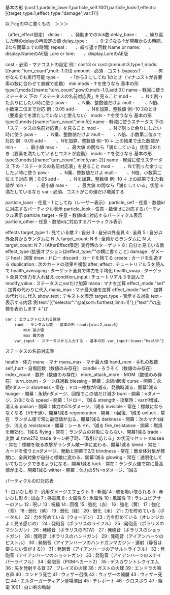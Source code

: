 基本の形
{cost:1,particle_laser:1,particle_self:1001,particle_look:1,effects:[{target_type:1,effect_type:"damage",var:1}]}

以下cgの中に書くもの　＞＞＞

（after_effect限定）
delay       :　　、発動までのtick数
delay_base  :　　、繰り返した時のdelayの再設定の値
delay_type  :　　、0-2 (1なら↑が開幕からの時間、2なら閉幕までの時間)
repeat      :　　、繰り返す回数
Name or name:　　、display.NameのAE版
Lore or lore:　　、display.LoreのAE版

cost            - 必須      - マナコストの設定 例：cost:3 or cost:{amount:3,type:1,mods:[{name:"turn_count",mult:-1.0}]}
    amount      - 必須      - コスト
    bypass:1    - 　　      - 何がなんでも実行可能
    type        - 　　      - 1から3 にしてね
        1のとき（マナコストが各要素の数に合わせて直線で変動）
            min
            mods   - ↑を使うなら 基本の形 type:1,mods:[{name:"turn_count",pow:0,mult:-1.0,add:0}]
                name    - 軽減に使うステータス  下の「ステータスの名前対応表」を見ること
                mod     - 　　、Nで割った余りにしたい時に使う
                pow     - 　　、N乗、整数値だけよ
                mult    - 　　、N倍、小数第二位まで対応 例：0.05
                add     - 　　、Nを加算、整数値 例:-10
        2のとき（要素全てを満たしていないと使えない）
            mods   - ↑を使うなら 基本の形 type:2,mods:[{name:"turn_count",min:5}]
                name    - 軽減に使うステータス  下の「ステータスの名前対応表」を見ること
                mod     - 　　、Nで割った余りにしたい時に使う
                pow     - 　　、N乗、整数値だけよ
                mult    - 　　、N倍、小数第二位まで対応 例：0.05
                add     - 　　、Nを加算、整数値 例:-10
                 ↓ 上の結果で出た数値が
                min     - 　　、最小値
                max     - 　　、最大値 の間なら「満たしている」状態
        3のとき（要素を満たしているとコストが変動）
            mods   - ↑を使うなら 基本の形 type:3,mods:[{name:"turn_count",min:5,var:-2}]
                name    - 軽減に使うステータス  下の「ステータスの名前対応表」を見ること
                mod     - 　　、Nで割った余りにしたい時に使う
                pow     - 　　、N乗、整数値だけよ
                mult    - 　　、N倍、小数第二位まで対応 例：0.05
                add     - 　　、Nを加算、整数値 例:-10
                 ↓ 上の結果で出た数値が
                min     - 　　、最小値
                max     - 　　、最大値 の間なら「満たしている」状態
                 ↓ 満たしているなら
                var     - 必須、コストがこの値だけ増減する

particle_laser  - 任意      - 1 にしてね（レーザー表示）
particle_self   - 任意      - 数値idに対応するパーティクル表示
particle_look   - 任意      - 数値idに対応するパーティクル表示
particle_target - 任意      - 数値idに対応するパーティクル表示
particle_other  - 任意      - 数値idに対応するパーティクル表示

effects
    target_type
        1 : 見ている敵
        2 : 自分
        3 : 自分以外全員
        4 : 全員
        5 : 自分以外全員からランダムに N 人
            target_count: N
        6 : 全員からランダムに N 人
            target_count: N
        7 : (AfterEffect限定) 実行時のターゲット
        8 : 自分と見ている敵
    effect_type (拡張オプションはeffect_type:""の横に書くこと)
        damage              : ダメージ
        heal                : 回復
        draw                : ドロー
        discard             : カードを捨てる
        create              : カードを創造する
        duplication         : 次のカードの効果を複製
        after_effect        : チュートリアル５を読んで
        health_averaging    : ターゲット全員で体力を平均化
        health_swap         : ターゲット全員で体力を入れ替え
        condition_input     : チュートリアル３を読んで
        modify_value        : ステータスにvarだけ加算
        mana                : マナを加算
            effect_mode:"set" : 加算の代わりに代入
        mana_max            : マナ最大値を加算
            effect_mode:"set" : 加算の代わりに代入
        show_text           : テキストを表示
            target_type - 表示する対象
            text        - 表示する内容 例 text:'[{"selector":"@a[sort=furthest,limit=1]"},{"text":"の座標を表示します ↓"}]'
            
    var : エフェクトに入れる数値
        rand - ランダムな数 - 基本の形 rand:{min:2,max:6}
            min 最小値
            max 最大値
        var_input - ステータスから入力する - 基本の形 var_input:{name:"health"}























ステータスの名前対応表

health              - 体力
mana                - マナ
mana_max            - マナ最大値
hand_num            - 手札の枚数
self_hurt           - 自傷回数（数値のみ存在）
candle              - ろうそく（数値のみ存在）
index_count         - 数符（数値のみ存在）
more_attack_more    - MOM（数値のみ存在）
turn_count          - ターン経過数
blessing            - 開幕：永続n回復
curse               - 開幕：永続nダメージ
slowness            - 常在：ドロー枚数がn減る、発動時減る、開幕1減る
hunger              - 開幕：永続nダメージ、回復でこの値だけ減少
burn                - 開幕：nダメージ、2/3になる
speed               - 開幕：1ドロー、1減る
strength            - 攻撃時：varが増減、消える
poison              - 開幕：体力の5%ダメージ、1減る
invisible           - 常在：標敵にならなくなる（VE干渉）、開幕1減る
regeneration        - 開幕：n回復、1減る
unluck              - 常在：ランダム値で常に最低値が出る、開幕1減る
darkness            - 開幕：次のマナn減少、消える
resistance          - 開幕：シールドn、1減る
fire_resistance     - 開幕：燃焼を無効化、1減る
flying              - 常在：ランダムの対象にならない、開幕1減る
trade               - 変数 ui_tmw272_trade ターン終了時、「取引に応じる」の状況リセット
nausea              - 常在：標敵を取る攻撃がランダム敵一体に変わる、開幕1減る
bleed               - 常在：カードを使うとnダメージ、発動と開幕で2/3
blindness           - 常在：敵全体対象が標敵に、全員対象が自分と標敵に変わる、開幕1減る
glowing             - 常在：透明化していてもロックできるようになる、開幕1減る
luck                - 常在：ランダム値で常に最高値が出る、開幕1減る
wither              - 開幕：体力の5%+nダメージ、1減る



パーティクルのID対応表

1 : 白いひし形
2 : 汎用ダメージエフェクト
3 : 斬嵐/
4 : 魂を吸い取られる
5 : 赤いひし形
6 : 出血
7 : 感電風
8 : 火属性
9 : 氷属性
10 : 風属性
11 : ラレユピアサーのアレ
12 : 呪い
13 : 祝福
14 : 回復
15 : 強化（赤）
16 : 強化（黄）
17 : 強化（青）
18 : 弱化（紫）
19 : 弱化（緑）
20 : 弱化（水）
21 : 力を貯めている（ポータル）
22 : 力を貯めている（ウォーデン）
23 : 力を貯めている（オレンジのよく見る感じの）
24 : 発砲音（ポラリスのライフル）
25 : 発砲音（ポラリスのマシンガン）
26 : 発砲音（ポラリスのPDW）
27 : 発砲音（ポラリスのショットガン）
28 : 発砲音（ポラリスのハンドガン）
29 : 発砲音（アイアンハーツのピストル）
30 : 発砲音（アイアンハーツのハンドガンマガジン・連射（静音は要らない気がする））
31 : 発砲音（アイアンハーツのアサルトライフル）
32 : 発砲音（アイアンハーツのショットガン）
33 : 発砲音（アイアンハーツのスナイパーライフル）
34 : 発砲音（PGMヘカート2）
35 : デスカウントレクイエム
36 : 矢を発射する音
37 : ブレイズの火球
38 : ガストの火球
39 : エンドラの鳴き声
40 : エンドラ死亡
41 : ウィザー召喚
42 : ウィザーの髑髏
43 : ウィザー死亡
44 : エルダーガーディアン登場演出
45 : テレポート
46 : クロスボウ
47 : 紫電
1001 : 白い剣の軌跡
